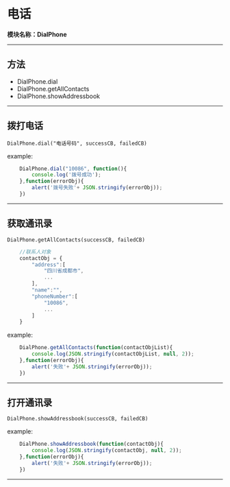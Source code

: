 # 电话
**模块名称：DialPhone**

****

## 方法
* DialPhone.dial
* DialPhone.getAllContacts
* DialPhone.showAddressbook

****

## 拨打电话

`DialPhone.dial("电话号码", successCB, failedCB)`

example:

```js
    DialPhone.dial("10086", function(){
    	console.log('拨号成功');
    },function(errorObj){
    	alert('拨号失败'+ JSON.stringify(errorObj));
    })
```

****

## 获取通讯录
`DialPhone.getAllContacts(successCB, failedCB)`

```js
    //联系人对象
    contactObj = {
        "address":[
            "四川省成都市",
            ...
        ],
        "name":"",
        "phoneNumber":[
            "10086",
            ...
        ]
    }
```

example:

```js
    DialPhone.getAllContacts(function(contactObjList){
    	console.log(JSON.stringify(contactObjList, null, 2));
    },function(errorObj){
    	alert('失败'+ JSON.stringify(errorObj));
    })
```

****

## 打开通讯录
`DialPhone.showAddressbook(successCB, failedCB)`

example:

```js
    DialPhone.showAddressbook(function(contactObj){
    	console.log(JSON.stringify(contactObj, null, 2));
    },function(errorObj){
    	alert('失败'+ JSON.stringify(errorObj));
    })
```

****

